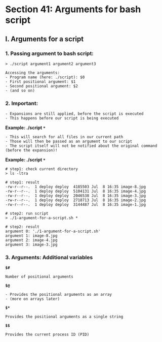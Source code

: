 # Section 41: Arguments for bash script

## I. Arguments for a script

### 1. Passing argument to bash script:
```
> ./script argument1 argument2 argument3

Accessing the arguments:
- Program name (here: ./script): $0
- First positional argument: $1
- Second positional argument: $2
- (and so on)
```

### 2. Important:
```
- Expansions are still applied, before the script is executed
- This happens before our script is being executed
```


**Example: ./script `*`**
```
- This will search for all files in our current path
- Those will then be passed as an argument to our script
- The script itself will not be notified about the original command (before the expansion)!
```

**Example: ./script `*`**
```
# step1: check current directory
> ls -ltra

# step1: result
-rw-r--r--.  1 deploy deploy  4185503 Jul  8 16:35 image-8.jpg
-rw-r--r--.  1 deploy deploy  5104131 Jul  8 16:35 image-4.jpg
-rw-r--r--.  1 deploy deploy  2046538 Jul  8 16:35 image-3.jpg
-rw-r--r--.  1 deploy deploy  2718713 Jul  8 16:35 image-2.jpg
-rw-r--r--.  1 deploy deploy  3144487 Jul  8 16:35 image-1.jpg

# step2: run script
> ./1-argument-for-a-script.sh *

# step2: result
argument 0: './1-argument-for-a-script.sh'
argument 1: image-8.jpg
argument 2: image-4.jpg
argument 3: image-3.jpg
```

### 3. Arguments: Additional variables

**`$#`**
```
Number of positional arguments
```

**`$@`**
```
- Provides the positional arguments as an array
- (more on arrays later)
```

**`$*`**
```
Provides the positional arguments as a single string
```

**`$$`**
```
Provides the current process ID (PID)
```